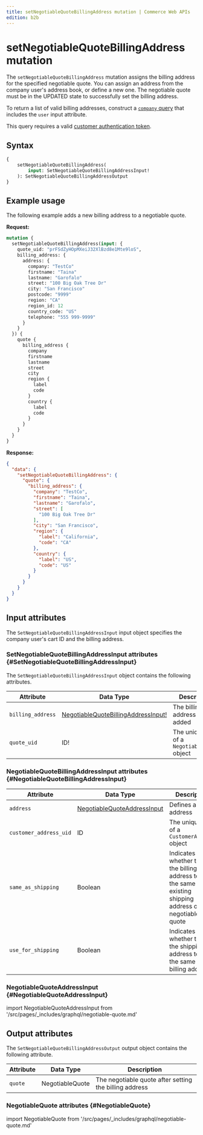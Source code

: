 ```yaml
---
title: setNegotiableQuoteBillingAddress mutation | Commerce Web APIs
edition: b2b
---
```


# setNegotiableQuoteBillingAddress mutation

The `setNegotiableQuoteBillingAddress` mutation assigns the billing address for the specified negotiable quote. You can assign an address from the company user's address book, or define a new one. The negotiable quote must be in the UPDATED state to successfully set the billing address.

To return a list of valid billing addresses, construct a [`company` query](../../company/queries/company.md) that includes the `user` input attribute.

This query requires a valid [customer authentication token](../../../customer/mutations/generate-token.md).

## Syntax

```graphql
{
    setNegotiableQuoteBillingAddress(
        input: SetNegotiableQuoteBillingAddressInput!
    ): SetNegotiableQuoteBillingAddressOutput
}
```

## Example usage

The following example adds a new billing address to a negotiable quote.

**Request:**

```graphql
mutation {
  setNegotiableQuoteBillingAddress(input: {
    quote_uid: "prFSdZyHOpMXeiJ32XlBzd8e1Mte9loS",
    billing_address: {
      address: {
        company: "TestCo"
        firstname: "Taina"
        lastname: "Garofalo"
        street: "100 Big Oak Tree Dr"
        city: "San Francisco"
        postcode: "9999"
        region: "CA"
        region_id: 12
        country_code: "US"
        telephone: "555 999-9999"
      }
    }
  }) {
    quote {
      billing_address {
        company
        firstname
        lastname
        street
        city
        region {
          label
          code
        }
        country {
          label
          code
        }
      }
    }
  }
}

```

**Response:**

```json
{
  "data": {
    "setNegotiableQuoteBillingAddress": {
      "quote": {
        "billing_address": {
          "company": "TestCo",
          "firstname": "Taina",
          "lastname": "Garofalo",
          "street": [
            "100 Big Oak Tree Dr"
          ],
          "city": "San Francisco",
          "region": {
            "label": "California",
            "code": "CA"
          },
          "country": {
            "label": "US",
            "code": "US"
          }
        }
      }
    }
  }
}
```

## Input attributes

The `SetNegotiableQuoteBillingAddressInput` input object specifies the company user's cart ID and the billing address.

### SetNegotiableQuoteBillingAddressInput attributes {#SetNegotiableQuoteBillingAddressInput}

The `SetNegotiableQuoteBillingAddressInput` object contains the following attributes.

Attribute |  Data Type | Description
--- | --- | ---
`billing_address` | [NegotiableQuoteBillingAddressInput!](#NegotiableQuoteBillingAddressInput) | The billing address to be added
`quote_uid` | ID! | The unique ID of a `NegotiableQuote` object

### NegotiableQuoteBillingAddressInput attributes {#NegotiableQuoteBillingAddressInput}

Attribute |  Data Type | Description
--- | --- | ---
`address` | [NegotiableQuoteAddressInput](#NegotiableQuoteAddressInput) | Defines a billing address
`customer_address_uid` | ID | The unique ID of a `CustomerAddress` object
`same_as_shipping` | Boolean | Indicates whether to set the billing address to be the same as the existing shipping address on the negotiable quote
`use_for_shipping` | Boolean | Indicates whether to set the shipping address to be the same as this billing address

### NegotiableQuoteAddressInput {#NegotiableQuoteAddressInput}

import NegotiableQuoteAddressInput from '/src/pages/_includes/graphql/negotiable-quote.md'

<NegotiableQuoteAddressInput />

## Output attributes

The `SetNegotiableQuoteBillingAddressOutput` output object contains the following attribute.

Attribute |  Data Type | Description
--- | --- | ---
`quote` | NegotiableQuote | The negotiable quote after setting the billing address

### NegotiableQuote attributes {#NegotiableQuote}

import NegotiableQuote from '/src/pages/_includes/graphql/negotiable-quote.md'

<NegotiableQuote />
